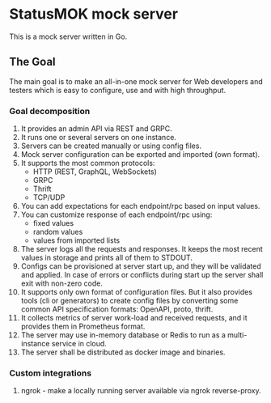 # StatusMOK mock server
This is a mock server written in Go.

## The Goal
The main goal is to make an all-in-one mock server for Web developers and testers which is easy to configure, use and with high throughput.

### Goal decomposition
1. It provides an admin API via REST and GRPC.
2. It runs one or several servers on one instance.
3. Servers can be created manually or using config files.
4. Mock server configuration can be exported and imported (own format).
5. It supports the most common protocols:
   * HTTP (REST, GraphQL, WebSockets)
   * GRPC
   * Thrift
   * TCP/UDP
6. You can add expectations for each endpoint/rpc based on input values.
7. You can customize response of each endpoint/rpc using:
   * fixed values
   * random values
   * values from imported lists
8. The server logs all the requests and responses. It keeps the most recent values in storage and prints all of them to STDOUT.
9. Configs can be provisioned at server start up, and they will be validated and applied. In case of errors or conflicts during start up the server shall exit with non-zero code. 
10. It supports only own format of configuration files. But it also provides tools (cli or generators) to create config files by converting some common API specification formats: OpenAPI, proto, thrift.
11. It collects metrics of server work-load and received requests, and it provides them in Prometheus format. 
12. The server may use in-memory database or Redis to run as a multi-instance service in cloud.
13. The server shall be distributed as docker image and binaries.

### Custom integrations
1. ngrok - make a locally running server available via ngrok reverse-proxy.
